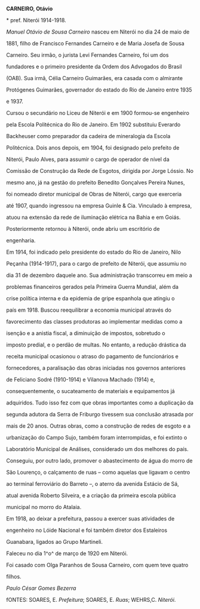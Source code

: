 **CARNEIRO, Otávio**



\* pref. Niterói 1914-1918.



*Manuel Otávio de Sousa Carneiro* nasceu em Niterói no dia 24 de maio de

1881, filho de Francisco Fernandes Carneiro e de Maria Josefa de Sousa

Carneiro. Seu irmão, o jurista Levi Fernandes Carneiro, foi um dos

fundadores e o primeiro presidente da Ordem dos Advogados do Brasil

(OAB). Sua irmã, Célia Carneiro Guimarães, era casada com o almirante

Protógenes Guimarães, governador do estado do Rio de Janeiro entre 1935

e 1937.



Cursou o secundário no Liceu de Niterói e em 1900 formou-se engenheiro

pela Escola Politécnica do Rio de Janeiro. Em 1902 substituiu Everardo

Backheuser como preparador da cadeira de mineralogia da Escola

Politécnica. Dois anos depois, em 1904, foi designado pelo prefeito de

Niterói, Paulo Alves, para assumir o cargo de operador de nível da

Comissão de Construção da Rede de Esgotos, dirigida por Jorge Lóssio. No

mesmo ano, já na gestão do prefeito Benedito Gonçalves Pereira Nunes,

foi nomeado diretor municipal de Obras de Niterói, cargo que exerceria

até 1907, quando ingressou na empresa Guinle & Cia. Vinculado à empresa,

atuou na extensão da rede de iluminação elétrica na Bahia e em Goiás.

Posteriormente retornou à Niterói, onde abriu um escritório de

engenharia.



Em 1914, foi indicado pelo presidente do estado do Rio de Janeiro, Nilo

Peçanha (1914-1917), para o cargo de prefeito de Niterói, que assumiu no

dia 31 de dezembro daquele ano. Sua administração transcorreu em meio a

problemas financeiros gerados pela Primeira Guerra Mundial, além da

crise política interna e da epidemia de gripe espanhola que atingiu o

país em 1918. Buscou reequilibrar a economia municipal através do

favorecimento das classes produtoras ao implementar medidas como a

isenção e a anistia fiscal, a diminuição de impostos, sobretudo o

imposto predial, e o perdão de multas. No entanto, a redução drástica da

receita municipal ocasionou o atraso do pagamento de funcionários e

fornecedores, a paralisação das obras iniciadas nos governos anteriores

de Feliciano Sodré (1910-1914) e Vilanova Machado (1914) e,

consequentemente, o sucateamento de materiais e equipamentos já

adquiridos. Tudo isso fez com que obras importantes como a duplicação da

segunda adutora da Serra de Friburgo tivessem sua conclusão atrasada por

mais de 20 anos. Outras obras, como a construção de redes de esgoto e a

urbanização do Campo Sujo, também foram interrompidas, e foi extinto o

Laboratório Municipal de Análises, considerado um dos melhores do país.

Conseguiu, por outro lado, promover o abastecimento de água do morro de

São Lourenço, o calçamento de ruas – como aquelas que ligavam o centro

ao terminal ferroviário do Barreto –, o aterro da avenida Estácio de Sá,

atual avenida Roberto Silveira, e a criação da primeira escola pública

municipal no morro do Atalaia.



Em 1918, ao deixar a prefeitura, passou a exercer suas atividades de

engenheiro no Lóide Nacional e foi também diretor dos Estaleiros

Guanabara, ligados ao Grupo Martineli.



Faleceu no dia 1^o^ de março de 1920 em Niterói.



Foi casado com Olga Paranhos de Sousa Carneiro, com quem teve quatro

filhos.



*Paulo César Gomes Bezerra*



fONTES: SOARES, E. *Prefeitura*; SOARES, E. *Ruas*; WEHRS,C. *Niterói*.

